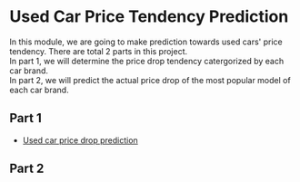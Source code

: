 # Used Car Price Tendency Prediction

In this module, we are going to make prediction towards used cars' price tendency. There are total 2 parts in this project.\
In part 1, we will determine the price drop tendency catergorized by each car brand.\
In part 2, we will predict the actual price drop of the most popular model of each car brand.


## Part 1
* [Used car price drop prediction](https://github.com/danniely/DataScience_study/tree/master/used_car/Used_Car_price.ipynb)
    
## Part 2


